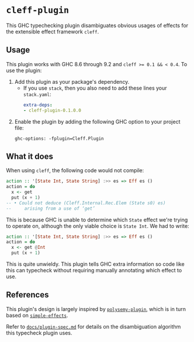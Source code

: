 # `cleff-plugin`

This GHC typechecking plugin disambiguates obvious usages of effects for the extensible effect framework `cleff`.

## Usage

This plugin works with GHC 8.6 through 9.2 and `cleff >= 0.1 && < 0.4`. To use the plugin:

1. Add this plugin as your package's dependency.
    - If you use `stack`, then you also need to add these lines your `stack.yaml`:
      ```yaml
      extra-deps:
      - cleff-plugin-0.1.0.0
      ```
2. Enable the plugin by adding the following GHC option to your project file:
    ```
    ghc-options: -fplugin=Cleff.Plugin
    ```

## What it does

When using `cleff`, the following code would not compile:

```haskell
action :: '[State Int, State String] :>> es => Eff es ()
action = do
  x <- get
  put (x + 1)
-- • Could not deduce (Cleff.Internal.Rec.Elem (State s0) es)
--     arising from a use of ‘get’
```

This is because GHC is unable to determine which `State` effect we're trying to operate on, although the only viable choice is `State Int`. We had to write:

```haskell
action :: '[State Int, State String] :>> es => Eff es ()
action = do
  x <- get @Int
  put (x + 1)
```

This is quite unwieldy. This plugin tells GHC extra information so code like this can typecheck without requiring manually annotating which effect to use.

## References

This plugin's design is largely inspired by [`polysemy-plugin`](https://hackage.haskell.org/package/polysemy-plugin), which is in turn based on [`simple-effects`](https://hackage.haskell.org/package/simple-effects).

Refer to [`docs/plugin-spec.md`](../docs/plugin-spec.md) for details on the disambiguation algorithm this typecheck plugin uses.
